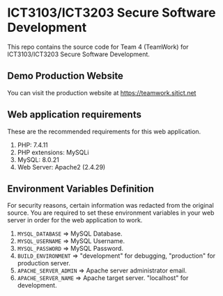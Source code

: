 # ICT3103/ICT3203 Secure Software Development
This repo contains the source code for Team 4 (TeamWork) for ICT3103/ICT3203 Secure Software Development.

## Demo Production Website
You can visit the production website at https://teamwork.sitict.net

## Web application requirements
These are the recommended requirements for this web application.

1. PHP: 7.4.11
2. PHP extensions: MySQLi
3. MySQL: 8.0.21
4. Web Server: Apache2 (2.4.29)

## Environment Variables Definition
For security reasons, certain information was redacted from the original source.
You are required to set these environment variables in your web server in order for the web application to work.

1. `MYSQL_DATABASE` => MySQL Database.
2. `MYSQL_USERNAME` => MySQL Username.
3. `MYSQL_PASSWORD` => MySQL Password.
4. `BUILD_ENVIRONMENT` => "development" for debugging, "production" for production server.
5. `APACHE_SERVER_ADMIN` => Apache server administrator email.
6. `APACHE_SERVER_NAME` => Apache target server. "localhost" for development.
